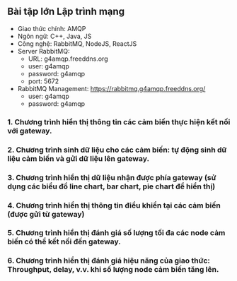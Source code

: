 ## Bài tập lớn Lập trình mạng
- Giao thức chính: AMQP
- Ngôn ngữ: C++, Java, JS
- Công nghệ: RabbitMQ, NodeJS, ReactJS
- Server RabbitMQ:
    - URL: g4amqp.freeddns.org
    - user: g4amqp
    - password: g4amqp
    - port: 5672
- RabbitMQ Management: https://rabbitmq.g4amqp.freeddns.org/
    - user: g4amqp
    - password: g4amqp
### 1. Chương trình hiển thị thông tin các cảm biến thực hiện kết nối với gateway.
### 2. Chương trình sinh dữ liệu cho các cảm biến: tự động sinh dữ liệu cảm biến và gửi dữ liệu lên gateway.
### 3. Chương trình hiển thị dữ liệu nhận được phía gateway (sử dụng các biểu đồ line chart, bar chart, pie chart để hiển thị)
### 4. Chương trình hiển thị thông tin điều khiển tại các cảm biến (được gửi từ gateway)
### 5. Chương trình hiển thị đánh giá số lượng tối đa các node cảm biến có thể kết nối đến gateway.
### 6. Chương trình hiển thị đánh giá hiệu năng của giao thức: Throughput, delay, v.v. khi số lượng node cảm biến tăng lên.